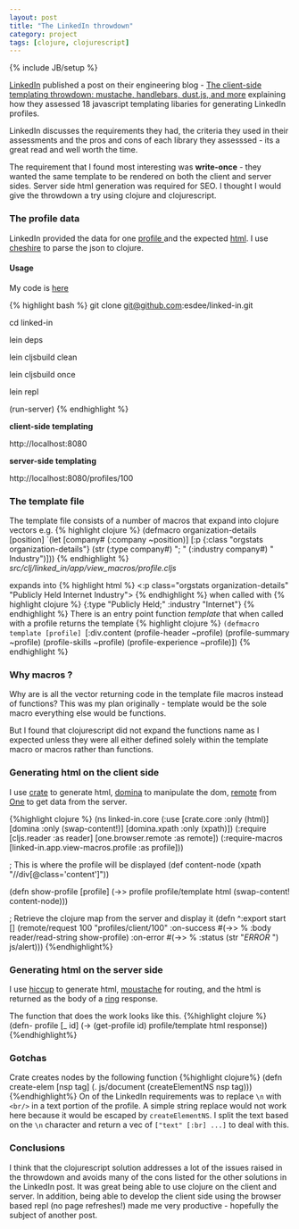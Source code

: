 ```yaml
---
layout: post
title: "The LinkedIn throwdown"
category: project
tags: [clojure, clojurescript]
---
```


{% include JB/setup %}

[LinkedIn](http://www.linkedin.com/) published a post on their engineering blog - [The client-side templating throwdown: mustache, handlebars, dust.js, and more](http://engineering.linkedin.com/frontend/client-side-templating-throwdown-mustache-handlebars-dustjs-and-more) explaining how they assessed 18 javascript templating libaries for generating LinkedIn profiles.

LinkedIn discusses the requirements they had, the criteria they used in their assessments and the pros and cons of each library they assesssed - its a great read and well worth the time.

The requirement that I found most interesting was **write-once** - they wanted the same template to be rendered on both the client and server sides. Server side html generation was required for SEO. I thought I would give the throwdown a try using clojure and clojurescript.


### The profile data
LinkedIn provided the data for one [profile ](https://gist.github.com/4d90dd839145055e9bf6#file_profile.json) and the expected [html](https://gist.github.com/4d90dd839145055e9bf6#file_profile.html).
I use [cheshire](https://github.com/dakrone/cheshire) to parse the json to clojure.

#### Usage
My code is [here](https://github.com/esdee/linked-in)

{% highlight bash %}
git clone git@github.com:esdee/linked-in.git

cd linked-in

lein deps

lein cljsbuild clean

lein cljsbuild once

lein repl

(run-server)
{% endhighlight %}

**client-side templating**

http://localhost:8080

**server-side templating**

http://localhost:8080/profiles/100

### The template file
The template file consists of a number of macros that expand into clojure vectors e.g.
{% highlight clojure %}
(defmacro organization-details
  [position]
  `(let [company# (:company ~position)]
     [:p {:class "orgstats organization-details"}
      (str (:type company#) "; " (:industry company#) " Industry")]))
{% endhighlight %}
*src/clj/linked_in/app/view_macros/profile.cljs*

expands into
{% highlight html %}
<:p class="orgstats organization-details" "Publicly Held Internet Industry">
{% endhighlight %}
when called with {% highlight clojure %} {:type "Publicly Held;" :industry "Internet"} {% endhighlight %}
There is an entry point function *template* that when called with a profile returns the template
{% highlight clojure %}
`(defmacro template
  [profile]
  `[:div.content
    (profile-header ~profile)
    (profile-summary ~profile)
    (profile-skills ~profile)
    (profile-experience ~profile)])
{% endhighlight %}

### Why macros ?
Why are is all the vector returning code in the template file macros instead of functions?
This was my plan originally - template would be the sole macro everything else would be functions.

But I found that clojurescript did not expand the functions name as I expected unless they were all either defined solely within the template macro or macros rather than functions.

### Generating html on the client side
I use [crate](https://github.com/ibdknox/crate) to generate html,
      [domina](https://github.com/levand/domina) to manipulate the dom,
      [remote](https://github.com/brentonashworth/one/blob/master/src/lib/cljs/one/browser/remote.cljs)
      from [One](https://github.com/brentonashworth/one) to get data from the server.

{%highlight clojure %}
(ns linked-in.core
  (:use [crate.core :only (html)]
        [domina :only (swap-content!)]
        [domina.xpath :only (xpath)])
  (:require [cljs.reader :as reader]
            [one.browser.remote :as remote])
  (:require-macros [linked-in.app.view-macros.profile :as profile]))

; This is where the profile will be displayed
(def content-node (xpath "//div[@class='content']"))

(defn show-profile
  [profile]
  (->> profile
    profile/template
    html
    (swap-content! content-node)))

; Retrieve the clojure map from the server and display it
(defn ^:export start
  []
  (remote/request
    100
    "profiles/client/100"
    :on-success #(->> % :body reader/read-string show-profile)
    :on-error #(->> % :status (str "*ERROR* ") js/alert)))
{%endhighlight%}

### Generating html on the server side
I use [hiccup](https://github.com/weavejester/hiccup) to generate html,
      [moustache](https://github.com/cgrand/moustache) for routing,
      and the html is returned as the body of a
      [ring](https://github.com/mmcgrana/ring) response.

The function that does the work looks like this.
{%highlight clojure %}
(defn- profile
  [_ id]
  (->
   (get-profile id)
   profile/template html
   response))
{%endhighlight%}

### Gotchas
Crate creates nodes by the following function
{%highlight clojure%}
(defn create-elem [nsp tag]
  (. js/document (createElementNS nsp tag)))
{%endhighlight%}
On of the LinkedIn requirements was to replace `\n`  with  `<br/>` in a text portion of the profile.
A simple string replace would not work here because it would be escaped by `createElementNS`. I split the text based on the `\n` character and return a vec of `["text" [:br] ...]` to deal with this.

### Conclusions
I think that the clojurescript solution addresses a lot of the issues raised in the throwdown and avoids many of the cons listed for the other solutions in the LinkedIn post. It was great being able to use clojure on the client and server.
In addition, being able to develop the client side using the browser based repl (no page refreshes!) made me very productive - hopefully the subject of another post.

